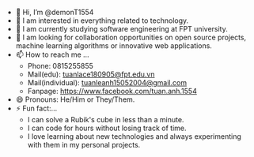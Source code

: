 - 👋 Hi, I’m @demonT1554
- 👀 I am interested in everything related to technology.
- 🌱 I am currently studying software engineering at FPT university.
- 💞️ I am looking for collaboration opportunities on open source projects, machine learning algorithms or innovative web applications.
- 📫 How to reach me ...
    - Phone: 0815255855
    - Mail(edu): tuanlace180905@fpt.edu.vn
    - Mail(individual): tuanleanh15052004@gmail.com
    - Fanpage: https://www.facebook.com/tuan.anh.1554
- 😄 Pronouns: He/Him or They/Them.
- ⚡ Fun fact:...
    - I can solve a Rubik's cube in less than a minute.
    - I can code for hours without losing track of time.
    - I love learning about new technologies and always experimenting with them in my personal projects. 

<!---
demonT1554/demonT1554 is a ✨ special ✨ repository because its `README.md` (this file) appears on your GitHub profile.
You can click the Preview link to take a look at your changes.
--->
